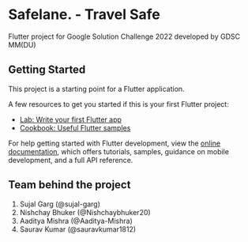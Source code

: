 # Safelane. - Travel Safe

Flutter project for Google Solution Challenge 2022 developed by GDSC MM(DU)



## Getting Started

This project is a starting point for a Flutter application.

A few resources to get you started if this is your first Flutter project:

- [Lab: Write your first Flutter app](https://docs.flutter.dev/get-started/codelab)
- [Cookbook: Useful Flutter samples](https://docs.flutter.dev/cookbook)

For help getting started with Flutter development, view the
[online documentation](https://docs.flutter.dev/), which offers tutorials,
samples, guidance on mobile development, and a full API reference.



## Team behind the project
1. Sujal Garg (@sujal-garg) 
2. Nishchay Bhuker (@Nishchaybhuker20)
3. Aaditya Mishra (@Aaditya-Mishra)
4. Saurav Kumar (@sauravkumar1812)
